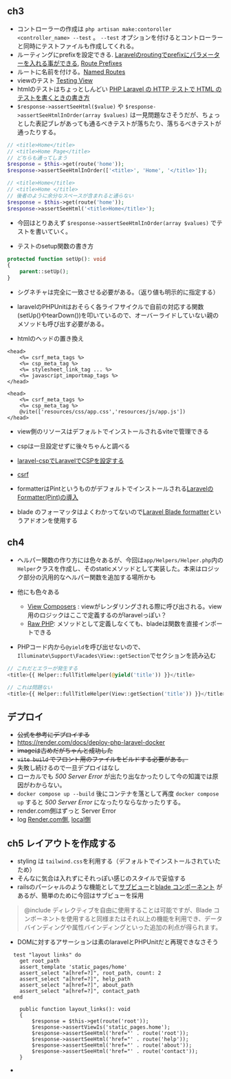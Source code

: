 ## ch3

- コントローラーの作成は `php artisan make:contoroller <controller_name> --test` 。 `--test` オプションを付けるとコントローラーと同時にテストファイルも作成してくれる。
- ルーティングにprefixを設定できる. [Laravelのroutingでprefixにパラメーターを入れる事ができる](https://qiita.com/kazuhei/items/fa7826c31a3767217aa9), [Route Prefixes](https://laravel.com/docs/12.x/routing#route-group-prefixes)
- ルートに名前を付ける。[Named Routes](https://laravel.com/docs/12.x/routing#named-routes)
- viewのテスト [Testing View](https://laravel.com/docs/12.x/http-tests#testing-views)
- htmlのテストはちょっとしんどい [PHP Laravel の HTTP テストで HTML のテストを書くときの書き方](https://www.utakata.work/entry/2022/07/29/223537)
- `$response->assertSeeHtml($value)` や `$response->assertSeeHtmlInOrder(array $values)` は一見問題なさそうだが、ちょっとした表記ブレがあっても通るべきテストが落ちたり、落ちるべきテストが通ったりする。

```php
// <title>Home</title>
// <title>Home Page</title>
// どちらも通ってしまう
$response = $this->get(route('home'));
$response->assertSeeHtmlInOrder(['<title>', 'Home', '</title>']);

// <title>Home</title>
// <title>Home </title>
// 後者のように余分なスペースが含まれると通らない
$response = $this->get(route('home'));
$response->assertSeeHtml('<title>Home</title>');
```

- 今回はとりあえず `$response->assertSeeHtmlInOrder(array $values)` でテストを書いていく。

- テストのsetup関数の書き方

```php
protected function setUp(): void
{
    parent::setUp();
}
```

- シグネチャは完全に一致させる必要がある。（返り値も明示的に指定する）
- laravelのPHPUnitはおそらく各ライフサイクルで自前の対応する関数(setUp()やtearDown())を叩いているので、オーバーライドしていない親のメソッドも呼び出す必要がある。

- htmlのヘッドの置き換え

```erb
<head>
    <%= csrf_meta_tags %>
    <%= csp_meta_tag %>
    <%= stylesheet_link_tag ... %>
    <%= javascript_importmap_tags %>
</head>
```

```blade.php
<head>
    <%= csrf_meta_tags %>
    <%= csp_meta_tag %>
    @vite(['resources/css/app.css','resources/js/app.js'])
</head>
```

- view側のリソースはデフォルトでインストールされるviteで管理できる
- cspは一旦設定せずに後々ちゃんと調べる
- [laravel-cspでLaravelでCSPを設定する](https://tamakoma.com/blog/laravel-csp/)
- [csrf](https://laravel.com/docs/12.x/csrf#main-content)


- formatterはPintというものがデフォルトでインストールされる[LaravelのFormatter(Pint)の導入](https://qiita.com/aosan/items/333d048f412bc293dc53)
- blade のフォーマッタはよくわかってないので[Laravel Blade formatter](https://marketplace.visualstudio.com/items?itemName=shufo.vscode-blade-formatter)というアドオンを使用する

## ch4
- ヘルパー関数の作り方には色々あるが、今回は`app/Helpers/Helper.php`内の`Helper`クラスを作成し、そのstaticメソッドとして実装した。本来はロジック部分の汎用的なヘルパー関数を追加する場所かも
- 他にも色々ある
    - [View Composers](https://laravel.com/docs/12.x/views#view-composers) : viewがレンダリングされる際に呼び出される。view用のロジックはここで定義するのがlaravelっぽい？
    - [Raw PHP](https://laravel.com/docs/12.x/blade#raw-php): メソッドとして定義しなくても、bladeは関数を直接インポートできる

- PHPコード内から`@yield`を呼び出せないので、`Illuminate\Support\Facades\View::getSection`でセクションを読み込む

```php
// これだとエラーが発生する
<title>{{ Helper::fullTitleHelper(@yield('title')) }}</title>

// これは問題ない
<title>{{ Helper::fullTitleHelper(View::getSection('title')) }}</title>
```

## デプロイ
- ~~公式を参考にデプロイする~~
- https://render.com/docs/deploy-php-laravel-docker
- ~~imageは古めだがちゃんと成功した~~
- ~~`vite build` でフロント用のファイルをビルドする必要がある。~~
- 失敗し続けるので一旦デプロイはなし
- ローカルでも *500 Server Error* が出たり出なかったりして今の知識では原因がわからない。
- `docker compose up --build` 後にコンテナを落として再度 `docker compose up` すると *500 Server Error* になったりならなかったりする。
- render.com側はずっと Server Error 
- log [Render.com側](./memolog/failed_deploy_from_render.log.text), [local側](./memolog/failed_compose_up.text)

## ch5 レイアウトを作成する

- styling は `tailwind.css`を利用する（デフォルトでインストールされていたため）
- そんなに気合は入れずにそれっぽい感じのスタイルで妥協する
- railsのパーシャルのような機能として[サブビュー](https://laravel.com/docs/12.x/blade#including-subviews)と[blade コンポーネント](https://laravel.com/docs/12.x/blade#components) があるが、簡単のために今回はサブビューを採用

>@include ディレクティブを自由に使用することは可能ですが、Blade コンポーネントを使用すると同様またはそれ以上の機能を利用でき、データバインディングや属性バインディングといった追加の利点が得られます。

- DOMに対するアサーションは素のlaravelとPHPUnitだと再現できなさそう

```ruby:rails
  test "layout links" do
    get root_path
    assert_template 'static_pages/home'
    assert_select "a[href=?]", root_path, count: 2
    assert_select "a[href=?]", help_path
    assert_select "a[href=?]", about_path
    assert_select "a[href=?]", contact_path
  end
```

```php:laravel
    public function layout_links(): void
    {
        $response = $this->get(route('root'));
        $response->assertViewIs('static_pages.home');
        $response->assertSeeHtml('href="' . route('root'));
        $response->assertSeeHtml('href="' . route('help'));
        $response->assertSeeHtml('href="' . route('about'));
        $response->assertSeeHtml('href="' . route('contact'));
    }
```

- 